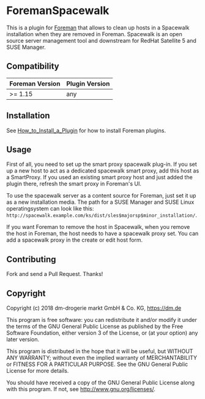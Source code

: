 # ForemanSpacewalk

This is a plugin for [Foreman](https://github.com/theforeman/foreman) that allows to clean up hosts in a Spacewalk installation when they are removed in Foreman.
Spacewalk is an open source server management tool and downstream for RedHat Satellite 5 and SUSE Manager.

## Compatibility

| Foreman Version | Plugin Version |
| --------------- | -------------- |
| >= 1.15         | any            |

## Installation

See [How_to_Install_a_Plugin](http://projects.theforeman.org/projects/foreman/wiki/How_to_Install_a_Plugin)
for how to install Foreman plugins.

## Usage

First of all, you need to set up the smart proxy spacewalk plug-in.
If you set up a new host to act as a dedicated spacewalk smart proxy,
add this host as a SmartProxy. If you used an existing smart proxy host
and just added the plugin there, refresh the smart proxy in Foreman's UI.

To use the spacewalk server as a content source for Foreman, just set
it up as a new installation media. The path for a SUSE Manager and SUSE Linux
operatingsystem can look like this:
`http://spacewalk.example.com/ks/dist/sles$majorsp$minor_installation/`.

If you want Foreman to remove the host in Spacewalk, when you remove the host
in Foreman, the host needs to have a spacewalk proxy set. You can add a spacewalk
proxy in the create or edit host form.

## Contributing

Fork and send a Pull Request. Thanks!

## Copyright

Copyright (c) 2018 dm-drogerie markt GmbH & Co. KG, https://dm.de

This program is free software: you can redistribute it and/or modify
it under the terms of the GNU General Public License as published by
the Free Software Foundation, either version 3 of the License, or
(at your option) any later version.

This program is distributed in the hope that it will be useful,
but WITHOUT ANY WARRANTY; without even the implied warranty of
MERCHANTABILITY or FITNESS FOR A PARTICULAR PURPOSE.  See the
GNU General Public License for more details.

You should have received a copy of the GNU General Public License
along with this program.  If not, see <http://www.gnu.org/licenses/>.
